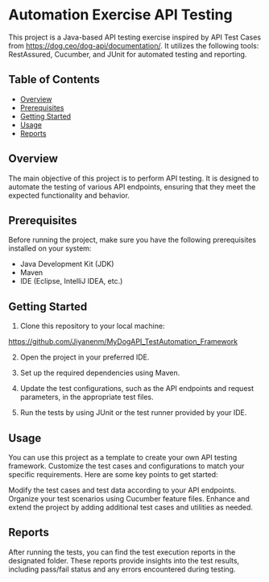 # Automation Exercise API Testing

This project is a Java-based API testing exercise inspired by API Test Cases from https://dog.ceo/dog-api/documentation/. It utilizes the following tools: RestAssured, Cucumber, and JUnit for automated testing and reporting.

## Table of Contents

- [Overview](#overview)
- [Prerequisites](#prerequisites)
- [Getting Started](#getting-started)
- [Usage](#usage)
- [Reports](#reports)

## Overview

The main objective of this project is to perform API testing. It is designed to automate the testing of various API endpoints, ensuring that they meet the expected functionality and behavior.

## Prerequisites

Before running the project, make sure you have the following prerequisites installed on your system:

- Java Development Kit (JDK)
- Maven
- IDE (Eclipse, IntelliJ IDEA, etc.)

## Getting Started

1. Clone this repository to your local machine:

https://github.com/Jiyanenm/MyDogAPI_TestAutomation_Framework
   

2. Open the project in your preferred IDE.

3. Set up the required dependencies using Maven.

4. Update the test configurations, such as the API endpoints and request parameters, in the appropriate test files.

5. Run the tests by using JUnit or the test runner provided by your IDE.

## Usage
You can use this project as a template to create your own API testing framework. Customize the test cases and configurations to match your specific requirements. Here are some key points to get started:

Modify the test cases and test data according to your API endpoints.
Organize your test scenarios using Cucumber feature files.
Enhance and extend the project by adding additional test cases and utilities as needed.

## Reports
After running the tests, you can find the test execution reports in the designated folder. These reports provide insights into the test results, including pass/fail status and any errors encountered during testing.


